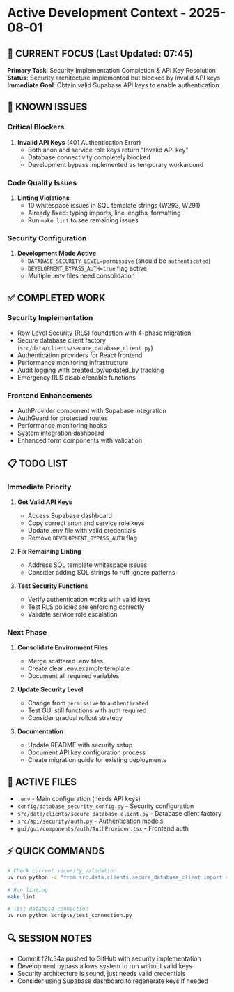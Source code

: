 # Active Development Context - 2025-08-01

## 🎯 CURRENT FOCUS (Last Updated: 07:45)
**Primary Task**: Security Implementation Completion & API Key Resolution
**Status**: Security architecture implemented but blocked by invalid API keys
**Immediate Goal**: Obtain valid Supabase API keys to enable authentication

## 🚨 KNOWN ISSUES

### Critical Blockers
1. **Invalid API Keys** (401 Authentication Error)
   - Both anon and service role keys return "Invalid API key"
   - Database connectivity completely blocked
   - Development bypass implemented as temporary workaround

### Code Quality Issues
1. **Linting Violations**
   - 10 whitespace issues in SQL template strings (W293, W291)
   - Already fixed: typing imports, line lengths, formatting
   - Run `make lint` to see remaining issues

### Security Configuration
1. **Development Mode Active**
   - `DATABASE_SECURITY_LEVEL=permissive` (should be `authenticated`)
   - `DEVELOPMENT_BYPASS_AUTH=true` flag active
   - Multiple .env files need consolidation

## ✅ COMPLETED WORK

### Security Implementation
- Row Level Security (RLS) foundation with 4-phase migration
- Secure database client factory (`src/data/clients/secure_database_client.py`)
- Authentication providers for React frontend
- Performance monitoring infrastructure
- Audit logging with created_by/updated_by tracking
- Emergency RLS disable/enable functions

### Frontend Enhancements
- AuthProvider component with Supabase integration
- AuthGuard for protected routes
- Performance monitoring hooks
- System integration dashboard
- Enhanced form components with validation

## 📋 TODO LIST

### Immediate Priority
1. **Get Valid API Keys**
   - Access Supabase dashboard
   - Copy correct anon and service role keys
   - Update .env file with valid credentials
   - Remove `DEVELOPMENT_BYPASS_AUTH` flag

2. **Fix Remaining Linting**
   - Address SQL template whitespace issues
   - Consider adding SQL strings to ruff ignore patterns

3. **Test Security Functions**
   - Verify authentication works with valid keys
   - Test RLS policies are enforcing correctly
   - Validate service role escalation

### Next Phase
1. **Consolidate Environment Files**
   - Merge scattered .env files
   - Create clear .env.example template
   - Document all required variables

2. **Update Security Level**
   - Change from `permissive` to `authenticated`
   - Test GUI still functions with auth required
   - Consider gradual rollout strategy

3. **Documentation**
   - Update README with security setup
   - Document API key configuration process
   - Create migration guide for existing deployments

## 🔧 ACTIVE FILES
- `.env` - Main configuration (needs API keys)
- `config/database_security_config.py` - Security configuration
- `src/data/clients/secure_database_client.py` - Database client factory
- `src/api/security/auth.py` - Authentication models
- `gui/gui/components/auth/AuthProvider.tsx` - Frontend auth

## ⚡ QUICK COMMANDS
```bash
# Check current security validation
uv run python -c "from src.data.clients.secure_database_client import validate_database_security; print(validate_database_security())"

# Run linting
make lint

# Test database connection
uv run python scripts/test_connection.py
```

## 🔍 SESSION NOTES
- Commit f2fc34a pushed to GitHub with security implementation
- Development bypass allows system to run without valid keys
- Security architecture is sound, just needs valid credentials
- Consider using Supabase dashboard to regenerate keys if needed